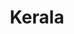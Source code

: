 ---
title: Kerala
crosslinks:
- india
- autotldr
- livven
- askreddit
- indiadiscussion
- MuseumOfReddit
- worldnews
- GrMD
- italy
- explainlikeimfive
- AnimalsBeingJerks
- Ask_Politics
- Bitcoin
- IndiaSpeaks
- startrek
- aroor
- NeutralPolitics
- communism
- IndiaNonPolitical
---